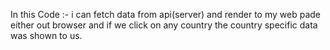 In this Code :- i can fetch data from api(server) and render to my web pade either out browser and if we click on any country the country specific data was shown to us. 
